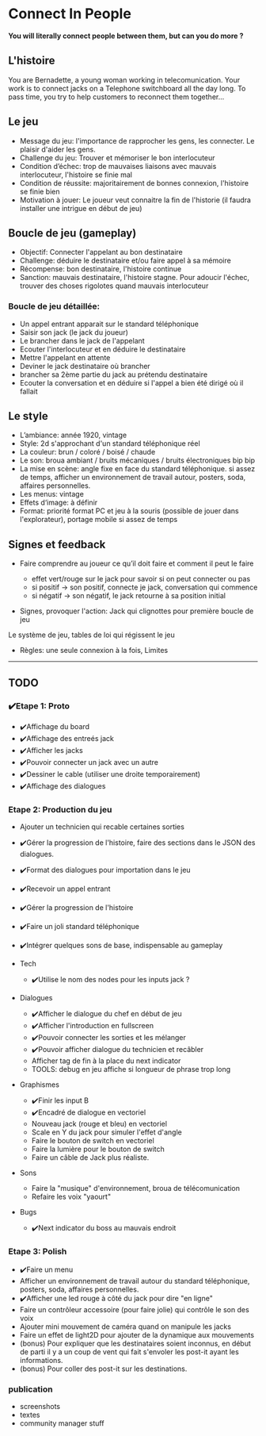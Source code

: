 # Connect In People

**You will literally connect people between them, but can you do more ?**

## L'histoire

You are Bernadette, a young woman working in telecomunication. Your work is to connect jacks on a Telephone switchboard all the day long.
To pass time, you try to help customers to reconnect them together...

## Le jeu

* Message du jeu: l'importance de rapprocher les gens, les connecter. Le plaisir d'aider les gens.
* Challenge du jeu: Trouver et mémoriser le bon interlocuteur
* Condition d’échec: trop de mauvaises liaisons avec mauvais interlocuteur, l'histoire se finie mal
* Condition de réussite: majoritairement de bonnes connexion, l'histoire se finie bien
* Motivation à jouer: Le joueur veut connaitre la fin de l'historie (il faudra installer une intrigue en début de jeu)

## Boucle de jeu (gameplay)

* Objectif: Connecter l'appelant au bon destinataire
* Challenge: déduire le destinataire et/ou faire appel à sa mémoire
* Récompense: bon destinataire, l'histoire continue
* Sanction: mauvais destinataire, l'histoire stagne. Pour adoucir l'échec, trouver des choses rigolotes quand mauvais interlocuteur

### Boucle de jeu détaillée:

* Un appel entrant apparait sur le standard téléphonique
* Saisir son jack (le jack du joueur)
* Le brancher dans le jack de l'appelant
* Ecouter l'interlocuteur et en déduire le destinataire
* Mettre l'appelant en attente
* Deviner le jack destinataire où brancher
* brancher sa 2ème partie du jack au prétendu destinataire
* Ecouter la conversation et en déduire si l'appel a bien été dirigé où il fallait

## Le style

* L’ambiance: année 1920, vintage 
* Style: 2d s'approchant d'un standard téléphonique réel 
* La couleur: brun / coloré / boisé / chaude
* Le son: broua ambiant / bruits mécaniques / bruits électroniques bip bip
* La mise en scène: angle fixe en face du standard téléphonique.
	si assez de temps, afficher un environnement de travail autour, posters, soda, affaires personnelles.
* Les menus: vintage
* Effets d‘image: à définir
* Format: priorité format PC et jeu à la souris (possible de jouer dans l'explorateur), portage mobile si assez de temps

## Signes et feedback

* Faire comprendre au joueur ce qu’il doit faire et comment il peut le faire
	* effet vert/rouge sur le jack pour savoir si on peut connecter ou pas
	* si positif -> son positif, connecte je jack, conversation qui commence
	* si négatif -> son négatif, le jack retourne à sa position initial

* Signes, provoquer l'action: Jack qui clignottes pour première boucle de jeu
	
Le système de jeu, tables de loi qui régissent le jeu
* Règles: une seule connexion à la fois, 
	Limites

----

## TODO

### ✔️Etape 1: Proto

* ✔️Affichage du board
* ✔️Affichage des entreés jack
* ✔️Afficher les jacks
* ✔️Pouvoir connecter un jack avec un autre
* ✔️Dessiner le cable (utiliser une droite temporairement)
* ✔️Affichage des dialogues

### Etape 2: Production du jeu

* Ajouter un technicien qui recable certaines sorties
* ✔️Gérer la progression de l'histoire, faire des sections dans le JSON des dialogues.
* ✔️Format des dialogues pour importation dans le jeu
* ✔️Recevoir un appel entrant
* ✔️Gérer la progression de l'histoire
* ✔️Faire un joli standard téléphonique
* ✔️Intégrer quelques sons de base, indispensable au gameplay

* Tech
  * ✔️Utilise le nom des nodes pour les inputs jack ?

* Dialogues
  * ✔️Afficher le dialogue du chef en début de jeu
  * ✔️Afficher l'introduction en fullscreen
  * ✔️Pouvoir connecter les sorties et les mélanger
  * ✔️Pouvoir afficher dialogue du technicien et recâbler
  * Afficher tag de fin à la place du next indicator
  * TOOLS: debug en jeu affiche si longueur de phrase trop long

* Graphismes
  * ✔️Finir les input B
  * ✔️Encadré de dialogue en vectoriel
  * Nouveau jack (rouge et bleu) en vectoriel
  * Scale en Y du jack pour simuler l'effet d'angle
  * Faire le bouton de switch en vectoriel
  * Faire la lumière pour le bouton de switch
  * Faire un câble de Jack plus réaliste.

* Sons
  * Faire la "musique" d'environnement, broua de télécomunication
  * Refaire les voix "yaourt"

* Bugs
  * ✔️Next indicator du boss au mauvais endroit

### Etape 3: Polish

* ✔️Faire un menu
* Afficher un environnement de travail autour du standard téléphonique, posters, soda, affaires personnelles.
* ✔️Afficher une led rouge à côté du jack pour dire "en ligne"
* Faire un contrôleur accessoire (pour faire jolie) qui contrôle le son des voix
* Ajouter mini mouvement de caméra quand on manipule les jacks
* Faire un effet de light2D pour ajouter de la dynamique aux mouvements
* (bonus) Pour expliquer que les destinataires soient inconnus, en début de parti il y a un coup de vent qui fait s'envoler les post-it ayant les informations.
* (bonus) Pour coller des post-it sur les destinations.

### publication

* screenshots
* textes
* community manager stuff
